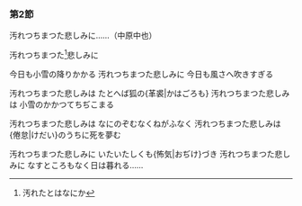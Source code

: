      
### 第2節

汚れつちまつた悲しみに……（中原中也）

汚れつちまつた[^1]悲しみに<br/>

今日も小雪の降りかかる
汚れつちまつた悲しみに
今日も風さへ吹きすぎる

[^1]: 汚れたとはなにか

汚れつちまつた悲しみは
たとへば狐の{革裘|かはごろも}
汚れつちまつた悲しみは
小雪のかかつてちぢこまる

汚れつちまつた悲しみは
なにのぞむなくねがふなく
汚れつちまつた悲しみは
{倦怠|けだい}のうちに死を夢む

汚れつちまつた悲しみに
いたいたしくも{怖気|おぢけ}づき
汚れつちまつた悲しみに
なすところもなく日は暮れる……
